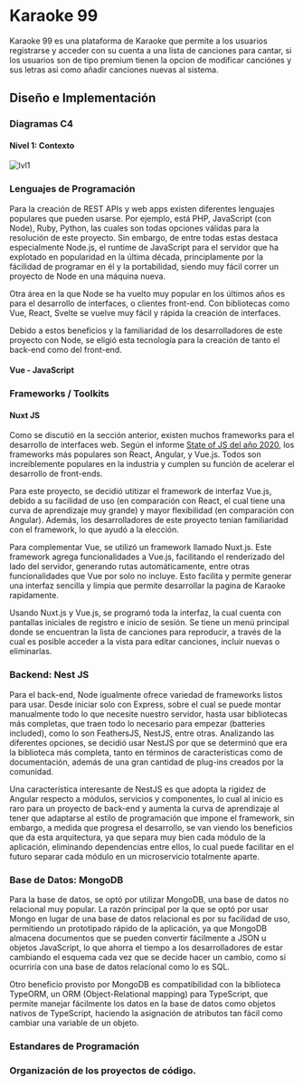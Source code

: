 # Karaoke 99


Karaoke 99 es una plataforma de Karaoke que permite a los usuarios registrarse y acceder con su cuenta a una lista de canciones para cantar, si los usuarios son de tipo premium tienen la opcion de modificar canciónes y sus letras asi como añadir canciones nuevas al sistema.

## Diseño e Implementación
### Diagramas C4
#### Nivel 1: Contexto
![lvl1](https://user-images.githubusercontent.com/18470228/136119457-d01267fc-454d-4763-a263-62b07d8865b0.png)

### Lenguajes de Programación
Para la creación de REST APIs y web apps existen diferentes lenguajes populares que pueden usarse. Por ejemplo, está PHP, JavaScript (con Node), Ruby, Python, las cuales son todas opciones válidas para la resolución de este proyecto. Sin embargo, de entre todas estas destaca especialmente Node.js, el runtime de JavaScript para el servidor que ha explotado en popularidad en la última década, principlamente por la fácilidad de programar en él y la portabilidad, siendo muy fácil correr un proyecto de Node en una máquina nueva.

Otra área en la que Node se ha vuelto muy popular en los últimos años es para el desarrollo de interfaces, o clientes front-end. Con bibliotecas como Vue, React, Svelte se vuelve muy fácil y rápida la creación de interfaces.

Debido a estos beneficios y la familiaridad de los desarrolladores de este proyecto con Node, se eligió esta tecnología para la creación de tanto el back-end como del front-end.

#### Vue - JavaScript
### Frameworks / Toolkits
#### Nuxt JS
Como se discutió en la sección anterior, existen muchos frameworks para el desarrollo de interfaces web. Según el informe [State of JS del año 2020](https://2020.stateofjs.com/en-US/technologies/front-end-frameworks/), los frameworks más populares son React, Angular, y Vue.js. Todos son increíblemente populares en la industria y cumplen su función de acelerar el desarrollo de front-ends.

Para este proyecto, se decidió utitizar el framework de interfaz Vue.js, debido a su facilidad de uso (en comparación con React, el cual tiene una curva de aprendizaje muy grande) y mayor flexibilidad (en comparación con Angular). Además, los desarrolladores de este proyecto tenían familiaridad con el framework, lo que ayudó a la elección.

Para complementar Vue, se utilizó un framework llamado Nuxt.js. Este framework agrega funcionalidades a Vue.js, facilitando el renderizado del lado del servidor, generando rutas automáticamente, entre otras funcionalidades que Vue por solo no incluye. Esto facilita y permite generar una interfaz sencilla y limpia que permite desarrollar la pagina de Karaoke rapidamente. 


Usando Nuxt.js y Vue.js, se programó toda la interfaz, la cual cuenta con pantallas iniciales de registro e inicio de sesión. Se tiene un menú principal donde se encuentran la lista de canciones para reproducir, a través de la cual es posible acceder a la vista para editar canciones, incluir nuevas o eliminarlas.


### Backend: Nest JS
Para el back-end, Node igualmente ofrece variedad de frameworks listos para usar. Desde iniciar solo con Express, sobre el cual se puede montar manualmente todo lo que necesite nuestro servidor, hasta usar bibliotecas más completas, que traen todo lo necesario para empezar (batteries included), como lo son FeathersJS, NestJS, entre otras. Analizando las diferentes opciones, se decidió usar NestJS por que se determinó que era la biblioteca más completa, tanto en términos de características como de documentación, además de una gran cantidad de plug-ins creados por la comunidad. 

Una característica interesante de NestJS es que adopta la rigidez de Angular respecto a módulos, servicios y componentes, lo cual al inicio es raro para un proyecto de back-end y aumenta la curva de aprendizaje al tener que adaptarse al estilo de programación que impone el framework, sin embargo, a medida que progresa el desarrollo, se van viendo los beneficios que da esta arquitectura, ya que separa muy bien cada módulo de la aplicación, eliminando dependencias entre ellos, lo cual puede facilitar en el futuro separar cada módulo en un microservicio totalmente aparte.

### Base de Datos: MongoDB
  Para la base de datos, se optó por utilizar MongoDB, una base de datos no relacional muy popular. La razón principal por la que se optó por usar Mongo en lugar de una base de datos relacional es por su facilidad de uso, permitiendo un prototipado rápido de la aplicación, ya que MongoDB almacena documentos que se pueden convertir fácilmente a JSON u objetos JavaScript, lo que ahorra el tiempo a los desarrolladores de estar cambiando el esquema cada vez que se decide hacer un cambio, como sí ocurriría con una base de datos relacional como lo es SQL.

Otro beneficio provisto por MongoDB es compatibilidad con la biblioteca TypeORM, un ORM (Object-Relational mapping) para TypeScript, que permite manejar fácilmente los datos en la base de datos como objetos nativos de TypeScript, haciendo la asignación de atributos tan fácil como cambiar una variable de un objeto.

### Estandares de Programación
### Organización de los proyectos de código.





<!-- You can use the [editor on GitHub](https://github.com/Danicast-c/soa-karaoke-client/edit/gh-pages/index.md) to maintain and preview the content for your website in Markdown files. -->

<!-- Whenever you commit to this repository, GitHub Pages will run [Jekyll](https://jekyllrb.com/) to rebuild the pages in your site, from the content in your Markdown files. -->

<!-- Markdown is a lightweight and easy-to-use syntax for styling your writing. It includes conventions for

```markdown
Syntax highlighted code block

# Header 1
## Header 2
### Header 3

- Bulleted
- List

1. Numbered
2. List

**Bold** and _Italic_ and `Code` text

[Link](url) and ![Image](src)
``` -->
<!-- 
For more details see [GitHub Flavored Markdown](https://guides.github.com/features/mastering-markdown/).

### Jekyll Themes

Your Pages site will use the layout and styles from the Jekyll theme you have selected in your [repository settings](https://github.com/Danicast-c/soa-karaoke-client/settings/pages). The name of this theme is saved in the Jekyll `_config.yml` configuration file.

### Support or Contact

Having trouble with Pages? Check out our [documentation](https://docs.github.com/categories/github-pages-basics/) or [contact support](https://support.github.com/contact) and we’ll help you sort it out. -->
